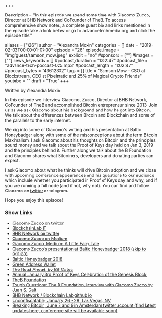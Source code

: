 +++

Description = "In this episode we spend some time with Giacomo Zucco, Director at BHB Network and CoFounder of TheB. To access comprehensive show notes, a complete guest bio and links mentioned in the episode take a look below or go to advancetechmedia.org and click the episode title."

aliases = ["/26"]
author = "Alexandra Moxin"
categories = []
date = "2019-02-03T00:00:01-07:00"
episode = "26"
episode_image = "img/guest/samson_mow.jpeg"
explicit = "no"
#sponsors = [""]
#images = [""]
news_keywords = []
#podcast_duration = "1:02:47"
#podcast_file = "advance-tech-podcast-025.mp3"
#podcast_length = "1:02:47"
#podcast_bytes = "43612302"
tags = []
title = "Samson Mow - CSO at Blockstream, CEO at Pixelmatic and 25% of Magical Crypto Friends"
youtube = ""
draft = "True"
+++

Written by Alexandra Moxin

In this episode we interview Giacomo, Zucco, Director at BHB Network, CoFounder of TheB and accomplished Bitcoin entrepreneur since 2013. Join us as we ask Giacomo about his background and how he got into Bitcoin. We talk about the differences between Bitcoin and Blockchain and some of the parallels to the early internet.

We dig into some of Giacomo's writing and his presentation at Baltic Honeybadger along with some of the misconceptions about the term Bitcoin Maximalism. I ask Giacomo about his thoughts on Bitcoin and the principles sound money and we talk about the Proof of Keys day held on Jan 3, 2019 and the principles behind it. Further along we talk about the B Foundation and Giacomo shares what Bitcoiners, developers and donating parties can expect. 

I ask Giacomo about what he thinks will drive Bitcoin adoption and we close with upcoming conference appearances and his questions to our audience which include whether you participated in Proof of Keys day and why, and if you are running a full node (and if not, why not). You can find and follow Giacomo on [twitter](https://twitter.com/giacomozucco) or telegram. 

Hope you enjoy this episode!

### Show Links

* [Giacomo Zucco on twitter](https://twitter.com/giacomozucco)
* [BlockchainLab IT](https://www.blockchainlab.it/)
* [BHB Network on twitter](https://twitter.com/BHBnetwork)
* [Giacomo Zucco on Medium](https://medium.com/@giacomozucco83)
* [Giacomo Zucco, Medium: A Little Fairy Tale](https://medium.com/@giacomozucco83/a-little-fairy-tale-9d204a400eba)
* [Giacomo Zucco's presentation at Baltic Honeybadger 2018 (skip to 0:11:28)](https://www.youtube.com/watch?v=D2WXxgZ8h-0)
* [Baltic Honeybadger 2018](https://bh2018.hodlhodl.com/)
* [Green Address Wallet](https://greenaddress.it/en/)
* [The Road Ahead, by Bill Gates](https://en.wikipedia.org/wiki/The_Road_Ahead_(Bill_Gates_book))
* [Annual January 3rd Proof of Keys Celebration of the Genesis Block!](https://www.proofofkeys.com/)
* [TheB Foundation](https://theb.foundation/)
* [Tough Questions: The B.Foundation, interview with Giacomo Zucco by Juan S. Galt](https://medium.com/@eljuangalt/giacomo-zucco-risks-plan-of-the-b-foundation-bitcoin-f9e9a418827f)
* [BHB Network / Blockchain Lab github.io](https://bhbnetwork.github.io/website/)
* [Unconfiscatable, January 26 - 28, Las Vegas, NV](https://tonevays.com/conference/unconfiscatable)
* [Breaking Bitcoin, June 8 and 9 in Amsterdam twitter account (find latest updates here, conference site will be available soon)](https://twitter.com/breakingbitcoin?lang=en)
